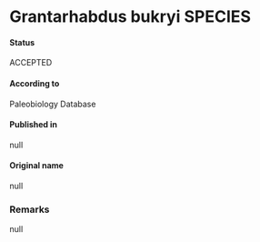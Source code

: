 Grantarhabdus bukryi SPECIES
=======

#### Status
ACCEPTED

#### According to
Paleobiology Database

#### Published in
null

#### Original name
null

### Remarks
null